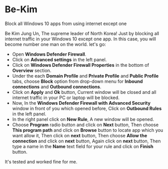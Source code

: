 # Be-Kim
Block all Windows 10 apps from using internet except one

Be Kim Jung Un, The supreme leader of North Korea! Just by blocking all internet traffic in your Windows 10 except one app. In this case, you will become number one man on the world. let's go:

* Open **Windows Defender Firewall**.
* Click on **Advanced settings** in the left panel.
* Click on **Windows Defender Firewall Properties** in the bottom of **Overview** section.
* Under the each **Domain Profile** and **Private Profile** and **Public Profile** tabs, choose **Block** option from drop-down menu for **Inbound connections** and **Outbound connections**.
* Click on **Apply** and **Ok** button, Current window will be closed and all internet traffic in your PC or laptop will be blocked.
* Now, In the **Windows Defender Firewall with Advanced Security** window in front of you which opened before, Click on **Outbound Rules** in the left panel.
* In the right panel click on **New Rule**, A new window will be opened.
* Choose **Program** radio button and click on **Next** button, Then choose **This program path** and click on **Browse** button to locate app which you want allow it, Then click on **next** button, Then choose **Allow the connection** and click on **next** button, Again click on **next** button, Then type a name in the **Name** text field for your rule and click on **Finish** button.

It's tested and worked fine for me.
